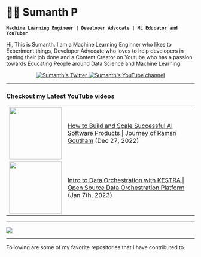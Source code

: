 # 🏄‍♂️ Sumanth P

**`Machine Learning Engineer | Developer Advocate | ML Educator and YouTuber`**

Hi, This is Sumanth. I am a Machine Learning Enginner who likes to Experiment things, Developer Advocate who loves to help developers in getting their job done and a Content Creator on Youtube who has a passion towards Educating People around Data Science and Machine Learning.

<p align="center">
  <a href="http://twitter.com/Sumanth_077">
    <img src="https://img.shields.io/twitter/follow/Sumanth_077?label=Twitter&logo=twitter&style=for-the-badge&color=blue" alt="Sumanth's Twitter"/>
  </a>
  <a href="http://youtube.com/SumanthP?sub_confirmation=1">
    <img src="https://img.shields.io/youtube/channel/subscribers/UCGtqGYDxlzfgOnugpOcGxkA?style=for-the-badge&logo=youtube&label=Youtube&color=blue" alt="Sumanth's YouTube channel"/>
  </a>
</p>


---


### Checkout my Latest YouTube videos

<table>
<!-- YOUTUBE-VIDEOS-LIST:START --><tr><td><a href="https://youtu.be/ksKdCcbPb2s"><img width="140px" src=""></a></td>
<td><a href="https://youtu.be/ksKdCcbPb2s">How to Build and Scale Successful AI Software Products | Journey of Ramsri Goutham</a> (Dec 27, 2022)<br/></td></tr>
<tr><td><a href="https://youtu.be/6g2ihKr8Ztk"><img width="140px" src=""></a></td>
<td><a href="https://youtu.be/6g2ihKr8Ztk">Intro to Data Orchestration with KESTRA | Open Source Data Orchestration Platform</a> (Jan 7th, 2023)<br/></td></tr>
<!-- YOUTUBE-VIDEOS-LIST:END -->
</table>

---

<img src="https://github-readme-stats.vercel.app/api?username=Sumanth077&&show_icons=true&title_color=ffffff&icon_color=bb2acf&text_color=daf7dc&bg_color=191919">

---

Following are some of my favorite repositories that I have contributed to.
